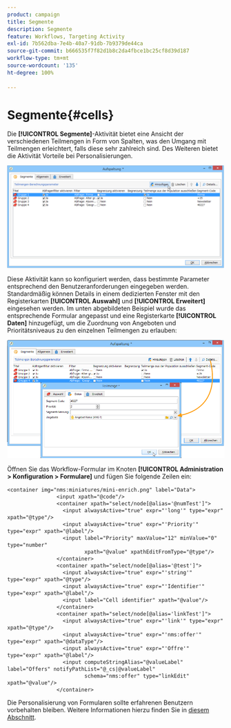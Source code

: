 ```yaml
---
product: campaign
title: Segmente
description: Segmente
feature: Workflows, Targeting Activity
exl-id: 7b562dba-7e4b-40a7-91db-7b9379de44ca
source-git-commit: b666535f7f82d1b8c2da4fbce1bc25cf8d39d187
workflow-type: tm+mt
source-wordcount: '135'
ht-degree: 100%

---
```


# Segmente{#cells}



Die **[!UICONTROL Segmente]**-Aktivität bietet eine Ansicht der verschiedenen Teilmengen in Form von Spalten, was den Umgang mit Teilmengen erleichtert, falls diese sehr zahlreich sind. Des Weiteren bietet die Aktivität Vorteile bei Personalisierungen.

![](assets/wf_split_cells.png)

Diese Aktivität kann so konfiguriert werden, dass bestimmte Parameter entsprechend den Benutzeranforderungen eingegeben werden. Standardmäßig können Details in einem dedizierten Fenster mit den Registerkarten **[!UICONTROL Auswahl]** und **[!UICONTROL Erweitert]** eingesehen werden. Im unten abgebildeten Beispiel wurde das entsprechende Formular angepasst und eine Registerkarte **[!UICONTROL Daten]** hinzugefügt, um die Zuordnung von Angeboten und Prioritätsniveaus zu den einzelnen Teilmengen zu erlauben:

![](assets/wf_split_cells_with_customization.png)

Öffnen Sie das Workflow-Formular im Knoten **[!UICONTROL Administration > Konfiguration > Formulare]** und fügen Sie folgende Zeilen ein:

```
<container img="nms:miniatures/mini-enrich.png" label="Data">
                <input xpath="@code"/>
                <container xpath="select/node[@alias='@numTest']">
                  <input alwaysActive="true" expr="'long'" type="expr" xpath="@type"/>
                  <input alwaysActive="true" expr="'Priority'" type="expr" xpath="@label"/>
                  <input label="Priority" maxValue="12" minValue="0" type="number"
                         xpath="@value" xpathEditFromType="@type"/>
                </container>
                <container xpath="select/node[@alias='@test']">
                  <input alwaysActive="true" expr="'string'" type="expr" xpath="@type"/>
                  <input alwaysActive="true" expr="'Identifier'" type="expr" xpath="@label"/>
                  <input label="Cell identifier" xpath="@value"/>
                </container>
                <container xpath="select/node[@alias='linkTest']">
                  <input alwaysActive="true" expr="'link'" type="expr" xpath="@type"/>
                  <input alwaysActive="true" expr="'nms:offer'" type="expr" xpath="@dataType"/>
                  <input alwaysActive="true" expr="'Offre'" type="expr" xpath="@label"/>
                  <input computeStringAlias="@valueLabel" label="Offers" notifyPathList="@_cs|@valueLabel"
                         schema="nms:offer" type="linkEdit" xpath="@value"/>
                </container>
```

Die Personalisierung von Formularen sollte erfahrenen Benutzern vorbehalten bleiben. Weitere Informationen hierzu finden Sie in [diesem Abschnitt](../../configuration/using/identifying-a-form.md).
